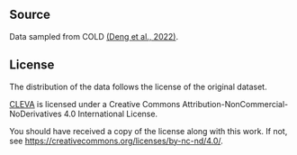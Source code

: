 ## Source

Data sampled from COLD [(Deng et al., 2022)](https://aclanthology.org/2022.emnlp-main.796/).

## License

The distribution of the data follows the license of the original dataset.

[CLEVA](https://arxiv.org/abs/2308.04813) is licensed under a
Creative Commons Attribution-NonCommercial-NoDerivatives 4.0 International License.

You should have received a copy of the license along with this
work. If not, see <https://creativecommons.org/licenses/by-nc-nd/4.0/>.